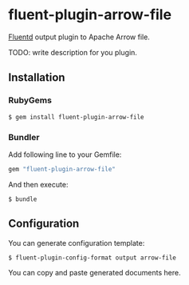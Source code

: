 # fluent-plugin-arrow-file

[Fluentd](https://fluentd.org/) output plugin to Apache Arrow file.

TODO: write description for you plugin.

## Installation

### RubyGems

```
$ gem install fluent-plugin-arrow-file
```

### Bundler

Add following line to your Gemfile:

```ruby
gem "fluent-plugin-arrow-file"
```

And then execute:

```
$ bundle
```

## Configuration

You can generate configuration template:

```
$ fluent-plugin-config-format output arrow-file
```

You can copy and paste generated documents here.
